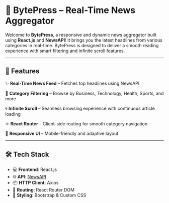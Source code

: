 # 📰 BytePress – Real-Time News Aggregator

Welcome to **BytePress**, a responsive and dynamic news aggregator built using **React.js** and **NewsAPI**!
It brings you the latest headlines from various categories in real-time. BytePress is designed to deliver a smooth reading experience with smart filtering and infinite scroll features.

______________________________________

## 🚀 Features

✨ **Real-Time News Feed** – Fetches top headlines using NewsAPI

🧭 **Category Filtering** – Browse by Business, Technology, Health, Sports, and more 

🌀 **Infinite Scroll** – Seamless browsing experience with continuous article loading 

⚛️ **React Router** – Client-side routing for smooth category navigation  

📱 **Responsive UI** – Mobile-friendly and adaptive layout  

____________________________

## 🛠️ Tech Stack

- 💻 **Frontend**: React.js
- 🌐 **API**: [NewsAPI](https://newsapi.org/)
- 📦 **HTTP Client**: Axios
- 🔁 **Routing**: React Router DOM
- 🎨 **Styling**: Bootstrap & Custom CSS

